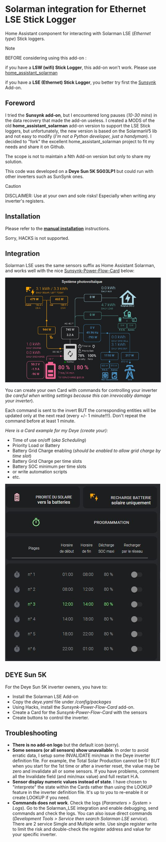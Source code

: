 # Solarman integration for Ethernet LSE Stick Logger
Home Assistant component for interacting with Solarman LSE (_Ethernet type_) Stick loggers. 

> [!NOTE]
> BEFORE considering using this add-on :
> 
> if you have a **LSW (wifi) Stick Logger**, this add-on won't work. Please use [home_assistant_solarman](https://github.com/StephanJoubert/home_assistant_solarman)
>
> if you have a **LSE (Ethernet) Stick Logger**, you better try first the [Sunsynk](https://github.com/kellerza/sunsynk) Add-on.  

## Foreword
I tried the **Sunsynk add-on**, but I encountered long pauses (*10-30 mins*) in the data recovery that made the add-on useless.
I created a MODS of the old **home_assistant_solarman** add-on version to support the LSE Stick loggers, but unfortunately, the new version is based on the SolarmanV5 lib and not easy to modify (*I'm not a Python developer,  just a handyman*). I decided to "fork" the excellent home_assistant_solarman project to fit my needs and share it on Github.

The scope is not to maintain a Nth Add-on version but only to share my solution.

This code was developed on a **Deye Sun 5K SG03LP1** but could run with other inverters such as SunSynk ones.
> [!CAUTION]
> 
> DISCLAIMER: Use at your own and sole risks! Especially when writing any inverter's registers.

## Installation
Please refer to the [**manual installation**](/custom_components/solarman_lse/README.md) instructions.

Sorry, HACKS is not supported.

## Integration
Solarman LSE uses the same sensors suffix as Home Assistant Solarman, and works well with the nice [Sunsynk-Power-Flow-Card](https://github.com/slipx06/sunsynk-power-flow-card) below:

![image](/docs/images/sunsynk-power-card.jpg)

You can create your own Card with commands for controlling your inverter (*be careful when writing settings because this can irrevocably damage your inverter*).

Each command is sent to the invert BUT the corresponding entities will be updated only at the next read (every +/- 1 minute!!!). Don't repeat the command before at least 1 minute.

*Here is a Card example for my Deye (create your):*
- Time of use on/off (*aka Scheduling*)
- Priority Load or Battery
- Battery Grid Charge enabling (*should be enabled to allow grid charge by time slot*)
- Battery Grid Charge per time slots
- Battery SOC minimum per time slots
- or write automation scripts
- etc.

![image](/docs/images/schedule.jpg)


## DEYE Sun 5K
For the Deye Sun 5K inverter owners, you have to:
- Install the Solarman LSE Add-on
- Copy the *deye.yaml* file under */config/packages*
- Using Hacks, install the *Sunsynk-Power-Flow-Card* add-on.
- Create a Card for the *Sunsynk-Power-Flow-Card* with the sensors
- Create buttons to control the inverter.

## Troubleshooting
- **There is no add-on logo** but the default icon (sorry).
- **Some sensors (or all sensors) show unavailable**. In order to avoid erratic data, I setup some INVALIDATE min/max in the Deye inverter definition file. For example, the Total Solar Production cannot be 0 ! BUT when you start for the 1st time or after a inverter reset, the value may be zero and invalidate all or some sensors. If you have problems, comment all the Invalidate field (and min/max value) and full restart H.A.
- **Sensor display numeric values instead of state**. I have chosen to "interprete" the state within the Cards rather than using the LOOKUP feature in the inverter definition file. It's up to you to re-enable it or create LOOKUP if you need.
- **Commands does not work**. Check the logs (*Parameters > System > Logs*). Go to the Solarman_LSE integration and enable debugging, send commands and check the logs. You can also issue direct commands (*Development Tools > Service then search Solarman LSE service*). There are 2 service Simgle and Multiple write. Use single register write to limit the risk and double-check the register address and value for your specific inverter.

